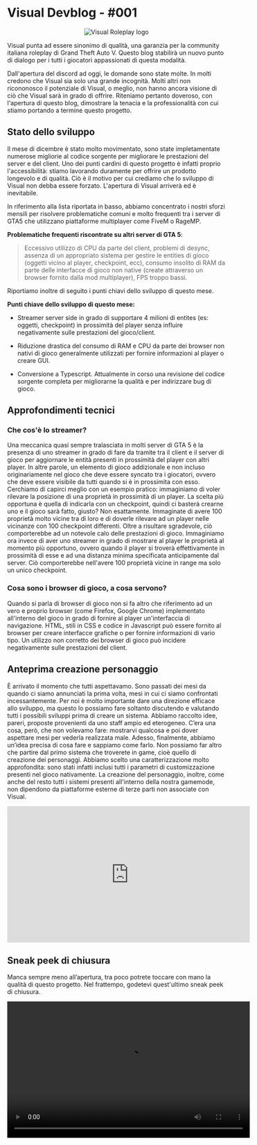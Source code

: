 # Visual Devblog - #001

<div align="center"><img src="https://i.imgur.com/eWuJmqE.png" alt="Visual Roleplay logo"/></div>

Visual punta ad essere sinonimo di qualità, una garanzia per la community italiana roleplay di Grand Theft Auto V. Questo blog stabilirà un nuovo punto di dialogo per i tutti i giocatori appassionati di questa modalità.

Dall'apertura del discord ad oggi, le domande sono state molte. In molti credono che Visual sia solo una grande incognità. Molti altri non ricononosco il potenziale di Visual, o meglio, non hanno ancora visione di ciò che Visual sarà in grado di offrire. Riteniamo pertanto doveroso, con l'apertura di questo blog, dimostrare la tenacia e la professionalità con cui stiamo portando a termine questo progetto.

## Stato dello sviluppo 
Il mese di dicembre è stato molto movimentato, sono state impletamentate numerose migliorie al codice sorgente per migliorare le prestazioni del server e del client. Uno dei punti cardini di questo progetto è infatti proprio l'accessibilità: stiamo lavorando duramente per offrire un prodotto longevolo e di qualità. Ciò è il motivo per cui crediamo che lo sviluppo di Visual non debba essere forzato. L'apertura di Visual arriverà ed è inevitabile. 

In riferimento alla lista riportata in basso, abbiamo concentrato i nostri sforzi mensili per risolvere problematiche comuni e molto frequenti tra i server di GTA5 che utilizzano piattaforme multiplayer come FiveM o RageMP.

**Problematiche frequenti riscontrate su altri server di GTA 5**:
> Eccessivo utilizzo di CPU da parte del client, problemi di desync, assenza di un appropriato sistema per gestire le entities di gioco (oggetti vicino al player, checkpoint, ecc), consumo insolito di RAM da parte delle interfacce di gioco non native (create attraverso un browser fornito dalla mod multiplayer), FPS troppo bassi. 

Riportiamo inoltre di seguito i punti chiavi dello sviluppo di questo mese. 

**Punti chiave dello sviluppo di questo mese:**
* Streamer server side in grado di supportare 4 milioni di entites (es: oggetti, checkpoint) in prossimità del player senza influire negativamente sulle prestazioni del gioco/client.

* Riduzione drastica del consumo di RAM e CPU da parte dei browser non nativi di gioco generalmente utilizzati per fornire informazioni al player o creare GUI. 

* Conversione a Typescript. Attualmente in corso una revisione del codice sorgente completa per migliorarne la qualità e per indirizzare bug di gioco. 

## Approfondimenti tecnici

### Che cos'è lo streamer?
Una meccanica quasi sempre tralasciata in molti server di GTA 5 è la presenza di uno streamer in grado di fare da tramite tra il client e il server di gioco per aggiornare le entità presenti in prossimità del player con altri player. In altre parole, un elemento di gioco addizionale e non incluso originariamente nel gioco che deve essere syncato tra i giocatori, ovvero che deve essere visibile da tutti quando si è in prossimita con esso. Cerchiamo di capirci meglio con un esempio pratico: immaginiamo di voler rilevare la posizione di una proprietà in prossimità di un player. La scelta più opportuna è quella di indicarla con un checkpoint, quindi ci basterà crearne uno e il gioco sarà fatto, giusto? Non esattamente. Immaginate di avere 100 proprietà molto vicine tra di loro e di doverle rilevare ad un player nelle vicinanze con 100 checkpoint differenti. Oltre a risultare sgradevole, ciò comporterebbe ad un notevole calo delle prestazioni di gioco. Immaginiamo ora invece di aver uno streamer in grado di mostrare al player le proprietà al momento più opportuno, ovvero quando il player si troverà effettivamente in prossimità di esse e ad una distanza minima specificata anticipamente dal server. Ciò comporterebbe nell'avere 100 proprietà vicine in range ma solo un unico checkpoint.

### Cosa sono i browser di gioco, a cosa servono?
Quando si parla di browser di gioco non si fa altro che riferimento ad un vero e proprio browser (come Firefox, Google Chrome) implementato all'interno del gioco in grado di fornire al player un'interfaccia di navigazione. HTML, stili in CSS e codice in Javascript può essere fornito al browser per creare interfacce grafiche o per fornire informazioni di vario tipo. Un utilizzo non corretto dei browser di gioco può incidere negativamente sulle prestazioni del client.

## Anteprima creazione personaggio
È arrivato il momento che tutti aspettavamo. Sono passati dei mesi da quando ci siamo annunciati la prima volta, mesi in cui ci siamo confrontati incessantemente. 
Per noi è molto importante dare una direzione efficace allo sviluppo, ma questo lo possiamo fare soltanto discutendo e valutando tutti i possibili sviluppi prima di creare un sistema. 
Abbiamo raccolto idee, pareri, proposte provenienti da uno staff ampio ed eterogeneo. 
C’era una cosa, però, che non volevamo fare: mostrarvi qualcosa e poi dover aspettare mesi per vederla realizzata male. Adesso, finalmente, abbiamo un’idea precisa di cosa fare e sappiamo come farlo.
Non possiamo far altro che partire dal primo sistema che troverete in game, cioè quello di creazione dei personaggi. Abbiamo scelto una caratterizzazione molto approfondita: sono stati infatti inclusi tutti i parametri di customizzazione presenti nel gioco nativamente. La creazione del personaggio, inoltre, come anche del resto tutti i sistemi presenti all'interno della nostra gamemode, non dipendono da piattaforme esterne di terze parti non associate con Visual.

<div align="center"><iframe width="560" height="315" src="https://www.youtube.com/embed/cXYDWlLhDwY" frameborder="0" allow="accelerometer; autoplay; clipboard-write; encrypted-media; gyroscope; picture-in-picture" allowfullscreen></iframe></div>

## Sneak peek di chiusura
Manca sempre meno all’apertura, tra poco potrete toccare con mano la qualità di questo progetto. 
Nel frattempo, godetevi quest'ultimo sneak peek di chiusura. 

<div align="center">
  <video width="560" height="315" controls><source src="https://i.imgur.com/m7NXFvj.mp4" type="video/mp4"></video>
</div>
